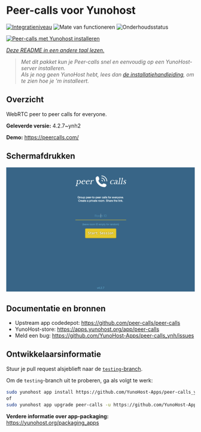 <!--
NB: Deze README is automatisch gegenereerd door <https://github.com/YunoHost/apps/tree/master/tools/readme_generator>
Hij mag NIET handmatig aangepast worden.
-->

# Peer-calls voor Yunohost

[![Integratieniveau](https://apps.yunohost.org/badge/integration/peer-calls)](https://ci-apps.yunohost.org/ci/apps/peer-calls/)
![Mate van functioneren](https://apps.yunohost.org/badge/state/peer-calls)
![Onderhoudsstatus](https://apps.yunohost.org/badge/maintained/peer-calls)

[![Peer-calls met Yunohost installeren](https://install-app.yunohost.org/install-with-yunohost.svg)](https://install-app.yunohost.org/?app=peer-calls)

*[Deze README in een andere taal lezen.](./ALL_README.md)*

> *Met dit pakket kun je Peer-calls snel en eenvoudig op een YunoHost-server installeren.*  
> *Als je nog geen YunoHost hebt, lees dan [de installatiehandleiding](https://yunohost.org/install), om te zien hoe je 'm installeert.*

## Overzicht

WebRTC peer to peer calls for everyone.

**Geleverde versie:** 4.2.7~ynh2

**Demo:** <https://peercalls.com/>

## Schermafdrukken

![Schermafdrukken van Peer-calls](./doc/screenshots/screenshot.png)

## Documentatie en bronnen

- Upstream app codedepot: <https://github.com/peer-calls/peer-calls>
- YunoHost-store: <https://apps.yunohost.org/app/peer-calls>
- Meld een bug: <https://github.com/YunoHost-Apps/peer-calls_ynh/issues>

## Ontwikkelaarsinformatie

Stuur je pull request alsjeblieft naar de [`testing`-branch](https://github.com/YunoHost-Apps/peer-calls_ynh/tree/testing).

Om de `testing`-branch uit te proberen, ga als volgt te werk:

```bash
sudo yunohost app install https://github.com/YunoHost-Apps/peer-calls_ynh/tree/testing --debug
of
sudo yunohost app upgrade peer-calls -u https://github.com/YunoHost-Apps/peer-calls_ynh/tree/testing --debug
```

**Verdere informatie over app-packaging:** <https://yunohost.org/packaging_apps>
